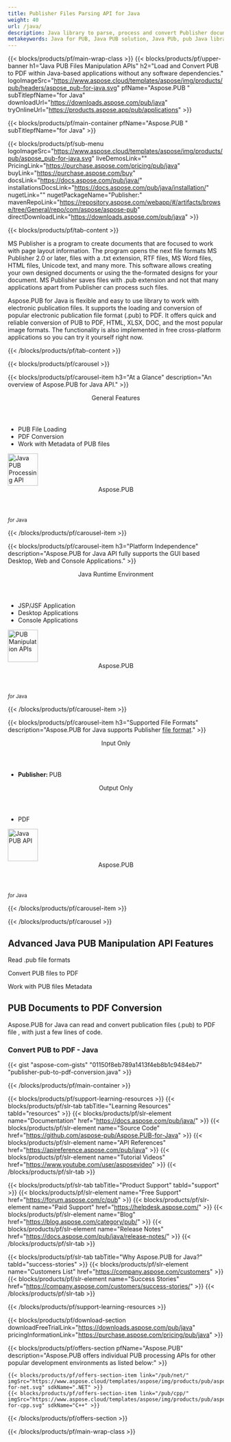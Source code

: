 ```yaml
---
title: Publisher Files Parsing API for Java
weight: 40
url: /java/ 
description: Java library to parse, process and convert Publisher document formats to PDF. Implement the functionality into your own product.
metakeywords: Java for PUB, Java PUB solution, Java PUb, pub Java library
---
```


{{< blocks/products/pf/main-wrap-class >}}
{{< blocks/products/pf/upper-banner h1="Java PUB Files Manipulation APIs" h2="Load and Convert PUB to PDF within Java-based applications without any software dependencies." logoImageSrc="https://www.aspose.cloud/templates/aspose/img/products/pub/headers/aspose_pub-for-java.svg" pfName="Aspose.PUB " subTitlepfName="for Java" downloadUrl="https://downloads.aspose.com/pub/java" tryOnlineUrl="https://products.aspose.app/pub/applications" >}}

{{< blocks/products/pf/main-container pfName="Aspose.PUB " subTitlepfName="for Java" >}}

{{< blocks/products/pf/sub-menu logoImageSrc="https://www.aspose.cloud/templates/aspose/img/products/pub/aspose_pub-for-java.svg" liveDemosLink="" PricingLink="https://purchase.aspose.com/pricing/pub/java" buyLink="https://purchase.aspose.com/buy" docsLink="https://docs.aspose.com/pub/java/" installationsDocsLink="https://docs.aspose.com/pub/java/installation/" nugetLink="" nugetPackageName="Publisher:" mavenRepoLink="https://repository.aspose.com/webapp/#/artifacts/browse/tree/General/repo/com/aspose/aspose-pub" directDownloadLink="https://downloads.aspose.com/pub/java" >}}

{{< blocks/products/pf/tab-content >}}
<p>
MS Publisher is a program to create documents that are focused to work with page layout information. The program opens the next file formats MS Publisher 2.0 or later, files with a .txt extension, RTF files, MS Word files, HTML files, Unicode text, and many more. This software allows creating your own designed documents or using the the-formated designs for your document.
MS Publisher saves files with .pub extension and not that many applications apart from Publisher can process such files. 
</p>
<p>
 Aspose.PUB for Java is flexible and easy to use library to work with electronic publication files. It supports the loading and conversion of popular electronic publication file format (.pub) to PDF. It offers quick and reliable conversion of PUB to PDF, HTML, XLSX, DOC, and the most popular image formats. The functionality is also implemented in free cross-platform applications so you can try it yourself right now.
</p>

{{< /blocks/products/pf/tab-content >}}

<!--Diagrams Start-->
{{< blocks/products/pf/carousel >}}

{{< blocks/products/pf/carousel-item h3="At a Glance" description="An overview of Aspose.PUB for Java API." >}}
<div class="diagram1 d1-java">
 <div class="d1-row">
  <div class="d1-col d1-left">
   <!--<header><i class="fa fa-bars"> </i>Features</header>

<ul>

<li>Loading</li>

<li>Conversion</li>

</ul>-->
  </div>
  <!--/left-->
  <div class="d1-col d1-right">
   <header>
    <i class="fa fa-cogs">
    </i>
    General Features
   </header>
   <ul>
    <li>
     PUB File Loading
    </li>
    <li>
     PDF Conversion
    </li>
    <li>
     Work with Metadata of PUB files
    </li>
   </ul>
  </div>
  <!--/right-->
 </div>
 <!--/row-->
 <div class="d1-logo">
  <img width="70" height="75" alt="Java  PUB Processing API" src="https://www.aspose.cloud/templates/aspose/img/products/pub/aspose_pub-for-java.svg"/>
  <header>
   Aspose.PUB
  </header>
  <footer>
   <small>
    <em>
     for
    </em>
    Java
   </small>
  </footer>
 </div>
 <!--/logo-->
</div>

{{< /blocks/products/pf/carousel-item >}}

{{< blocks/products/pf/carousel-item h3="Platform Independence" description="Aspose.PUB for Java API fully supports the GUI based Desktop, Web and Console Applications." >}}
<div class="diagram1 d1-java">
 <div class="d1-row">
  <div class="d1-col d1-left">
  </div>
  <!--/left-->
  <div class="d1-col d1-right">
   <header>
    <i class="fa fa-cubes">
    </i>
    Java Runtime Environment
   </header>
   <ul>
    <li>
     JSP/JSF Application
    </li>
    <li>
     Desktop Applications
    </li>
    <li>
     Console Applications
    </li>
   </ul>
  </div>
  <!--/right-->
 </div>
 <!--/row-->
 <div class="d1-logo">
  <img width="70" height="75" alt="PUB Manipulation APIs" src="https://www.aspose.cloud/templates/aspose/img/products/pub/aspose_pub-for-java.svg"/>
  <header>
   Aspose.PUB
  </header>
  <footer>
   <small>
    <em>
     for
    </em>
    Java
   </small>
  </footer>
 </div>
 <!--/logo-->
</div>

{{< /blocks/products/pf/carousel-item >}}

{{< blocks/products/pf/carousel-item h3="Supported File Formats" description="Aspose.PUB for Java supports Publisher [file format](https://docs.aspose.com/pub/java/supported-file-formats/)." >}}
<div class="diagram1 d2 d1-java">
 <div class="d1-row">
  <div class="d1-col d1-left">
   <header>
    <i class="fa fa-long-arrow-down">
    </i>
    Input Only
   </header>
   <ul>
    <li>
     <b>
      Publisher:
     </b>
     PUB
    </li>
   </ul>
  </div>
  <!--/left-->
  <div class="d1-col d1-right">
   <header>
    <i class="fa fa-mail-forward">
    </i>
    Output Only
   </header>
   <ul>
    <li>
     PDF
    </li>
   </ul>
  </div>
  <!--/right-->
 </div>
 <!--/row-->
 <div class="d1-logo">
  <img width="70" height="75" alt="Java  PUB API" src="https://www.aspose.cloud/templates/aspose/img/products/pub/aspose_pub-for-java.svg"/>
  <header>
   Aspose.PUB
  </header>
  <footer>
   <small>
    <em>
     for
    </em>
    Java
   </small>
  </footer>
 </div>
 <!--/logo-->
</div>

{{< /blocks/products/pf/carousel-item >}}

{{< /blocks/products/pf/carousel >}}
<!--Diagrams End-->

<!--Feature-section Start-->
<div class="container-fluid features-section bg-gray singleproduct">
 <a class="anchor" id="features" name="features">
 </a>
 <div class="row">
  <div class="container">
   <h2 class="pr-ft">
    Advanced Java PUB Manipulation API Features
   </h2>
   <p>
   </p>
   <div class="col-lg-4">
    <em class="fa fa-pencil-square-o ico-blue fa-2x col-lg-2">
    </em>
    <p class="col-lg-10">
     Read .pub file formats
    </p>
   </div>
   <div class="col-lg-4">
    <em class="fa fa-repeat ico-blue fa-2x col-lg-2">
    </em>
    <p class="col-lg-10">
     Convert PUB files to PDF
    </p>
   </div>
   <div class="col-lg-4">
    <em class="fa fa-cogs ico-blue fa-2x col-lg-2">
    </em>
    <p class="col-lg-10">
     Work with PUB files Metadata
    </p>
   </div>
   <!--<div class="col-lg-4"><em class="fa fa-cogs ico-blue fa-2x col-lg-2"> </em>

<p class="col-lg-10">Manage Opacity of Layers & Flatten Layers</p>

</div>-->
   <!--<div class="col-lg-12">

<h2 class="h2title">Latest PUB API Features</h2>

<p>Aspose.PUB for Java API continuously adding more features to make it powerful. Here is list of few picks from the latest ones added.</p>

<ul>

<li>Support of Fill layers. Pattern, Color and Gradient fill</li>

<li>Support of GdFlResource, VmskResource, PtFlResource and VsmsResource</li>

<li>Load JPEG/PNG/etc image files to PsdImage without direct loading</li>

<li>Support of Layer Vector Masks and Text Layer Custom FlipRotate</li>

<li>Rendering of Stroke effect with Color Fill for export</li>

</ul>

</div>-->
   <div class="col-lg-12">
    <h2 class="h2title">
     PUB Documents to PDF Conversion
    </h2>
    <p>
     Aspose.PUB for Java can read and convert publication files (.pub) to PDF file , with just a few lines of code.
    </p>
    <div class="codeblock" id="code">
     <h3>
      Convert PUB to PDF - Java
     </h3>
     {{< gist "aspose-com-gists" "01150f8eb789a1413f4eb8b1c9484eb7" "publisher-pub-to-pdf-conversion.java" >}}
    </div>
   </div>
   <!--<div class="col-lg-12">

<h2 class="h2title">Access & Manipulate PUB Layers</h2>

<p>Aspose.PUB for .NET lets you access layers of a PUB with the ability to draw on it with either image or text. You can merge layers, update text on layers, set effects or export layer as an image. You may also use PUB .NET API to detect flattened PUB files or create thumbnails.</p>

</div>-->
   <!--<div class="col-lg-12">

<h2 class="h2title">Read or Create PUB Files</h2>

<p>Aspose.PUB for .NET not only supports loading PSD & PSB file formats for manipulation & conversion but it also provides the capability to create PUB & PSB files from scratch. .NET developers can use the API to automate scenarios that may help them on their way.</p>

<div id="code" class="codeblock">

<h3>Create PUB from scratch - C#</h3>

<pre><code class="cs">using (var PUB = Aspose.PSD.Image.Create(new Aspose.PSD.ImageOptions.PsdOptions()

{

    Source = new Aspose.PSD.Sources.FileCreateSource(dir + "output.psd", false),

    ColorMode = Aspose.PSD.FileFormats.Psd.ColorModes.Rgb,

    CompressionMethod = Aspose.PSD.FileFormats.Psd.CompressionMethod.RLE,

    Version = 4

}, 400, 400))

{

    // draw some graphics over the newly created PSD

    var graphics = new Aspose.PSD.Graphics(psd);

    graphics.Clear(Aspose.PSD.Color.White);

    graphics.DrawEllipse(new Aspose.PSD.Pen(Aspose.PSD.Color.Red, 6), new Aspose.PSD.Rectangle(0, 0, 400, 400));

    psd.Save();

}</code></pre>

</div>

</div>-->
   <!--<div class="col-lg-12">

<h2 class="h2title">Various Imaging Filters</h2>

<p>Aspose.PUB for Java provides the core imaging features such as color adjustment via its class libraries. Developers can easily adjust brightness, contrast or gamma on raster image loaded by the API. Furthermore, developers can dynamically dither or blur images as well as use popular filters including Median, Gauss Wiener, Motion Wiener and Bradley Threshold.</p>

</div>-->
  </div>
 </div>
</div>
<!--Feature-section End-->

{{< /blocks/products/pf/main-container >}}


{{< blocks/products/pf/support-learning-resources >}}
{{< blocks/products/pf/slr-tab tabTitle="Learning Resources" tabId="resources" >}}
{{< blocks/products/pf/slr-element name="Documentation" href="https://docs.aspose.com/pub/java/" >}}
{{< blocks/products/pf/slr-element name="Source Code" href="https://github.com/aspose-pub/Aspose.PUB-for-Java" >}}
{{< blocks/products/pf/slr-element name="API References" href="https://apireference.aspose.com/pub/java" >}}
{{< blocks/products/pf/slr-element name="Tutorial Videos" href="https://www.youtube.com/user/asposevideo" >}}
{{< /blocks/products/pf/slr-tab >}}

{{< blocks/products/pf/slr-tab tabTitle="Product Support" tabId="support" >}}
{{< blocks/products/pf/slr-element name="Free Support" href="https://forum.aspose.com/c/pub" >}}
{{< blocks/products/pf/slr-element name="Paid Support" href="https://helpdesk.aspose.com/" >}}
{{< blocks/products/pf/slr-element name="Blog" href="https://blog.aspose.com/category/pub/" >}}
{{< blocks/products/pf/slr-element name="Release Notes" href="https://docs.aspose.com/pub/java/release-notes/" >}}
{{< /blocks/products/pf/slr-tab >}}

{{< blocks/products/pf/slr-tab tabTitle="Why Aspose.PUB for Java?" tabId="success-stories" >}}
{{< blocks/products/pf/slr-element name="Customers List" href="https://company.aspose.com/customers" >}}
{{< blocks/products/pf/slr-element name="Success Stories" href="https://company.aspose.com/customers/success-stories/" >}}
{{< /blocks/products/pf/slr-tab >}}

{{< /blocks/products/pf/support-learning-resources >}}

{{< blocks/products/pf/download-section downloadFreeTrialLink="https://downloads.aspose.com/pub/java" pricingInformationLink="https://purchase.aspose.com/pricing/pub/java" >}}

{{< blocks/products/pf/offers-section pfName="Aspose.PUB" description="Aspose.PUB offers individual PUB processing APIs for other popular development environments as listed below:" >}}

    {{< blocks/products/pf/offers-section-item link="/pub/net/" imgSrc="https://www.aspose.cloud/templates/aspose/img/products/pub/aspose_pub-for-net.svg" sdkName=".NET" >}}
    {{< blocks/products/pf/offers-section-item link="/pub/cpp/" imgSrc="https://www.aspose.cloud/templates/aspose/img/products/pub/aspose_pub-for-cpp.svg" sdkName="C++" >}}

{{< /blocks/products/pf/offers-section >}}

{{< /blocks/products/pf/main-wrap-class >}}
